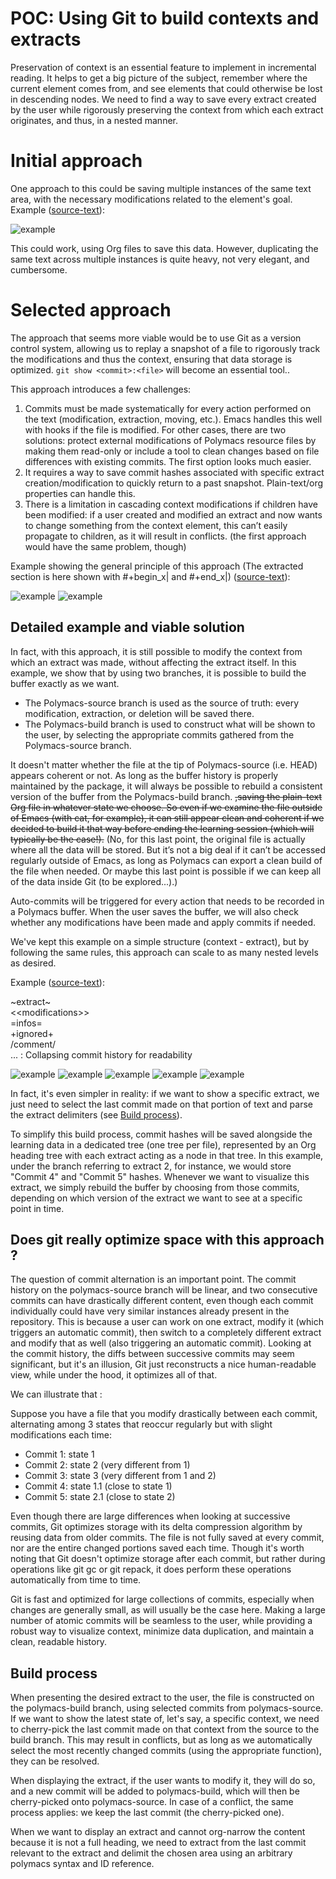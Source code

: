 # POC: Using Git to build contexts and extracts

Preservation of context is an essential feature to implement in incremental reading. It helps to get a big picture of the subject, remember where the current element comes from, and see elements that could otherwise be lost in descending nodes. We need to find a way to save every extract created by the user while rigorously preserving the context from which each extract originates, and thus, in a nested manner.

# Initial approach
One approach to this could be saving multiple instances of the same text area, with the necessary modifications related to the element's goal. 
Example ([source-text](https://en.wikipedia.org/wiki/Emacs)):

![example](./images/example_context1.png)

This could work, using Org files to save this data. However, duplicating the same text across multiple instances is quite heavy, not very elegant, and cumbersome.

# Selected approach
The approach that seems more viable would be to use Git as a version control system, allowing us to replay a snapshot of a file to rigorously track the modifications and thus the context, ensuring that data storage is optimized. `git show <commit>:<file>` will become an essential tool..

This approach introduces a few challenges:
1. Commits must be made systematically for every action performed on the text (modification, extraction, moving, etc.). Emacs handles this well with hooks if the file is modified. For other cases, there are two solutions: protect external modifications of Polymacs resource files by making them read-only or include a tool to clean changes based on file differences with existing commits. The first option looks much easier.
2. It requires a way to save commit hashes associated with specific extract creation/modification to quickly return to a past snapshot. Plain-text/org properties can handle this.
3. There is a limitation in cascading context modifications if children have been modified: if a user created and modified an extract and now wants to change something from the context element, this can’t easily propagate to children, as it will result in conflicts. (the first approach would have the same problem, though)

Example showing the general principle of this approach (The extracted section is here shown with #+begin_x| and #+end_x|) ([source-text](https://en.wikipedia.org/wiki/Carrot)):

![example](./images/example_context_modif1.png) 
![example](./images/example_context_modif2.png)

## Detailed example and viable solution

In fact, with this approach, it is still possible to modify the context from which an extract was made, without affecting the extract itself. In this example, we show that by using two branches, it is possible to build the buffer exactly as we want.

- The Polymacs-source branch is used as the source of truth: every modification, extraction, or deletion will be saved there.
- The Polymacs-build branch is used to construct what will be shown to the user, by selecting the appropriate commits gathered from the Polymacs-source branch.

It doesn't matter whether the file at the tip of Polymacs-source (i.e. HEAD) appears coherent or not. As long as the buffer history is properly maintained by the package, it will always be possible to rebuild a consistent version of the buffer from the Polymacs-build branch. ~~,saving the plain-text Org file in whatever state we choose. So even if we examine the file outside of Emacs (with cat, for example), it can still appear clean and coherent if we decided to build it that way before ending the learning session (which will typically be the case!).~~ (No, for this last point, the original file is actually where all the data will be stored. But it’s not a big deal if it can’t be accessed regularly outside of Emacs, as long as Polymacs can export a clean build of the file when needed. Or maybe this last point is possible if we can keep all of the data inside Git (to be explored...).)

Auto-commits will be triggered for every action that needs to be recorded in a Polymacs buffer. When the user saves the buffer, we will also check whether any modifications have been made and apply commits if needed.

We've kept this example on a simple structure (context - extract), but by following the same rules, this approach can scale to as many nested levels as desired.

Example ([source-text](https://en.wikipedia.org/wiki/Kindness)):

\~extract\~<br>
\<\<modifications\>\><br>
=infos=<br>
+ignored+<br>
/comment/<br>
... : Collapsing commit history for readability<br>

![example](./images/example_context_git3.png) 
![example](./images/example_context_git4.png) 
![example](./images/example_context_git5.png) 
![example](./images/example_context_git6.png) 
![example](./images/example_context_git7.png) 

In fact, it's even simpler in reality: if we want to show a specific extract, we just need to select the last commit made on that portion of text and parse the extract delimiters (see [Build process](#build-process)).

To simplify this build process, commit hashes will be saved alongside the learning data in a dedicated tree (one tree per file), represented by an Org heading tree with each extract acting as a node in that tree. In this example, under the branch referring to extract 2, for instance, we would store "Commit 4" and "Commit 5" hashes. Whenever we want to visualize this extract, we simply rebuild the buffer by choosing from those commits, depending on which version of the extract we want to see at a specific point in time.

## Does git really optimize space with this approach ?

The question of commit alternation is an important point. The commit history on the polymacs-source branch will be linear, and two consecutive commits can have drastically different content, even though each commit individually could have very similar instances already present in the repository. This is because a user can work on one extract, modify it (which triggers an automatic commit), then switch to a completely different extract and modify that as well (also triggering an automatic commit). Looking at the commit history, the diffs between successive commits may seem significant, but it's an illusion, Git just reconstructs a nice human-readable view, while under the hood, it optimizes all of that.

We can illustrate that :

Suppose you have a file that you modify drastically between each commit, alternating among 3 states that reoccur regularly but with slight modifications each time:

- Commit 1: state 1
- Commit 2: state 2 (very different from 1)
- Commit 3: state 3 (very different from 1 and 2)
- Commit 4: state 1.1 (close to state 1)
- Commit 5: state 2.1 (close to state 2)

Even though there are large differences when looking at successive commits, Git optimizes storage with its delta compression algorithm by reusing data from older commits. The file is not fully saved at every commit, nor are the entire changed portions saved each time. Though it's worth noting that Git doesn't optimize storage after each commit, but rather during operations like git gc or git repack, it does perform these operations automatically from time to time.

Git is fast and optimized for large collections of commits, especially when changes are generally small, as will usually be the case here. Making a large number of atomic commits will be seamless to the user, while providing a robust way to visualize context, minimize data duplication, and maintain a clean, readable history.

## Build process

When presenting the desired extract to the user, the file is constructed on the polymacs-build branch, using selected commits from polymacs-source. If we want to show the latest state of, let's say, a specific context, we need to cherry-pick the last commit made on that context from the source to the build branch. This may result in conflicts, but as long as we automatically select the most recently changed commits (using the appropriate function), they can be resolved.

When displaying the extract, if the user wants to modify it, they will do so, and a new commit will be added to polymacs-build, which will then be cherry-picked onto polymacs-source. In case of a conflict, the same process applies: we keep the last commit (the cherry-picked one).

When we want to display an extract and cannot org-narrow the content because it is not a full heading, we need to extract from the last commit relevant to the extract and delimit the chosen area using an arbitrary polymacs syntax and ID reference.
